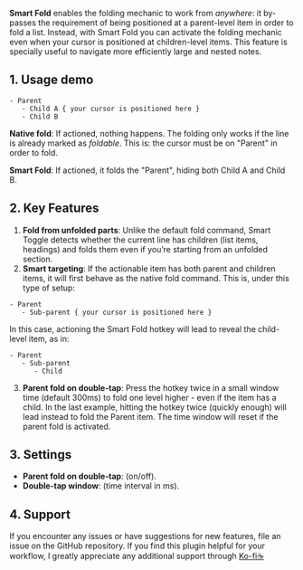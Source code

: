 
**Smart Fold** enables the folding mechanic to work from *anywhere*: it by-passes the requirement of being positioned at a parent-level item in order to fold a list. Instead, with Smart Fold you can activate the folding mechanic even when your cursor is positioned at children-level items. This feature is specially useful to navigate more efficiently large and nested notes.

## 1. Usage demo

```
- Parent
   - Child A { your cursor is positioned here }
   - Child B
```

**Native fold**: If actioned, nothing happens. The folding only works if the line is already marked as *foldable*. This is: the cursor must be on "Parent" in order to fold.

**Smart Fold**: If actioned, it folds the "Parent", hiding both Child A and Child B.  

## 2. Key Features

1. **Fold from unfolded parts**: Unlike the default fold command, Smart Toggle detects whether the current line has children (list items, headings) and folds them even if you’re starting from an unfolded section.
2. **Smart targeting**: If the actionable item has both parent and children items, it will first behave as the native fold command. This is, under this type of setup: 

```
- Parent
   - Sub-parent { your cursor is positioned here }
```

In this case, actioning the Smart Fold hotkey will lead to reveal the child-level item, as in:

```
- Parent
   - Sub-parent
      - Child
```

3. **Parent fold on double‑tap**: Press the hotkey twice in a small window time (default 300ms) to fold one level higher - even if the item has a child. In the last example, hitting the hotkey twice (quickly enough) will lead instead to fold the Parent item. The time window will reset if the parent fold is activated. 

## 3. Settings

* **Parent fold on double‑tap**: (on/off).
* **Double‑tap window**: (time interval in ms).

## 4. Support

If you encounter any issues or have suggestions for new features, file an issue on the GitHub repository.
If you find this plugin helpful for your workflow, I greatly appreciate any additional support through [Ko-fi☕️](https://ko-fi.com/marianomontoya)